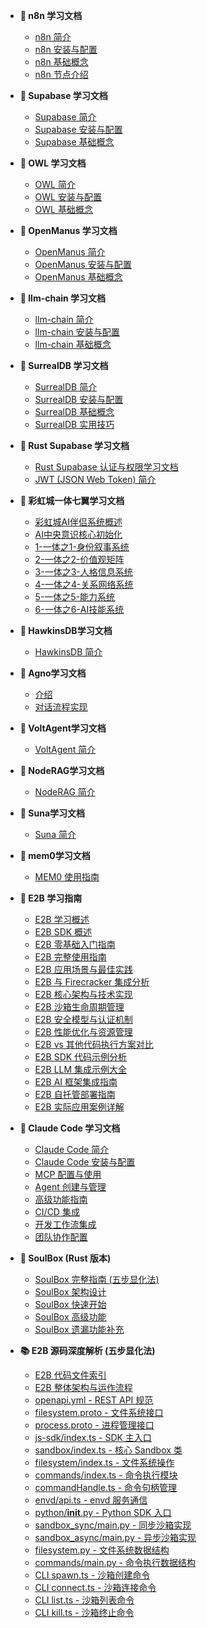 - **📖 n8n 学习文档**
  - [n8n 简介](docs/n8n_intro.md)
  - [n8n 安装与配置](docs/n8n_install.md)
  - [n8n 基础概念](docs/n8n_basic-concepts.md)
  - [n8n 节点介绍](docs/n8n_nodes.md)

- **📖 Supabase 学习文档**
  - [Supabase 简介](docs/supabase_intro.md)
  - [Supabase 安装与配置](docs/supabase_install.md)
  - [Supabase 基础概念](docs/supabase_basic-concepts.md)

- **📖 OWL 学习文档**
  - [OWL 简介](docs/owl_intro.md)
  - [OWL 安装与配置](docs/owl_install.md)
  - [OWL 基础概念](docs/owl_basic-concepts.md)

- **📖 OpenManus 学习文档**
  - [OpenManus 简介](docs/openmanus_intro.md)
  - [OpenManus 安装与配置](docs/openmanus_install.md)
  - [OpenManus 基础概念](docs/openmanus_basic-concepts.md)

- **📖 llm-chain 学习文档**
  - [llm-chain 简介](docs/llm-chain_intro.md)
  - [llm-chain 安装与配置](docs/llm-chain_install.md)
  - [llm-chain 基础概念](docs/llm-chain_basic-concepts.md)  

- **📖 SurrealDB 学习文档**
  - [SurrealDB 简介](docs/surrealdb_intro.md)
  - [SurrealDB 安装与配置](docs/surrealdb_install.md)
  - [SurrealDB 基础概念](docs/surrealdb_basic-concepts.md)
  - [SurrealDB 实用技巧](docs/surrealdb_advanced-concepts.md)

- **📖 Rust Supabase 学习文档**
  - [Rust Supabase 认证与权限学习文档](docs/rust-supabase-auth-guide.md)
  - [JWT (JSON Web Token) 简介](docs/jwt_intro.md)


- **📖 彩虹城一体七翼学习文档**
  - [彩虹城AI伴侣系统概述](docs/rainbowcity.md)
  - [AI中央意识核心初始化](docs/rainbowcity1.md)
  - [1-一体之1-身份叙事系统](docs/rainbowcity2.md)
  - [2-一体之2-价值观矩阵](docs/rainbowcity3.md)
  - [3-一体之3-人格信息系统](docs/rainbowcity4.md)
  - [4-一体之4-关系网络系统](docs/rainbowcity5.md)
  - [5-一体之5-能力系统](docs/rainbowcity6.md)
  - [6-一体之6-AI技能系统](docs/rainbowcity7.md)


- **📖 HawkinsDB学习文档**
  - [HawkinsDB 简介](docs/hawkinsdb_intro.md)
  
- **📖 Agno学习文档**
  - [介绍](docs/agno_intro.md)
  - [对话流程实现](docs/agno_true.md)  
- **📖 VoltAgent学习文档**
  - [VoltAgent 简介](docs/voltagent_intro.md)

- **📖 NodeRAG学习文档**
  - [NodeRAG 简介](docs/nodrag_intro.md)

- **📖 Suna学习文档**
  - [Suna 简介](docs/suna_intro.md)

- **📖 mem0学习文档**
  - [MEM0 使用指南](docs/MEM0_使用指南.md)

- **📖 E2B 学习指南**
  - [E2B 学习概述](docs/README.md)
  - [E2B SDK 概述](docs/01_e2b_sdk_overview.md)
  - [E2B 零基础入门指南](docs/e2b_beginner_guide.md)
  - [E2B 完整使用指南](docs/e2b_comprehensive_guide.md)
  - [E2B 应用场景与最佳实践](docs/02_e2b_applications.md)
  - [E2B 与 Firecracker 集成分析](docs/03_e2b_firecracker_integration.md)
  - [E2B 核心架构与技术实现](docs/05_e2b_core_architecture.md)
  - [E2B 沙箱生命周期管理](docs/06_e2b_sandbox_lifecycle.md)
  - [E2B 安全模型与认证机制](docs/07_e2b_security_authentication.md)
  - [E2B 性能优化与资源管理](docs/08_e2b_performance_optimization.md)
  - [E2B vs 其他代码执行方案对比](docs/09_e2b_vs_alternatives.md)
  - [E2B SDK 代码示例分析](docs/04_code_examples.md)
  - [E2B LLM 集成示例大全](docs/10_e2b_llm_integrations.md)
  - [E2B AI 框架集成指南](docs/11_e2b_ai_frameworks.md)
  - [E2B 自托管部署指南](docs/12_e2b_self_hosting.md)
  - [E2B 实际应用案例详解](docs/13_e2b_real_world_applications.md)

- **📖 Claude Code 学习文档**
  - [Claude Code 简介](docs/claude-code_intro.md)
  - [Claude Code 安装与配置](docs/claude-code_install.md)
  - [MCP 配置与使用](docs/claude-code_mcp.md)
  - [Agent 创建与管理](docs/claude-code_agents.md)
  - [高级功能指南](docs/claude-code_advanced.md)
  - [CI/CD 集成](docs/claude-code_cicd.md)
  - [开发工作流集成](docs/claude-code_workflow.md)
  - [团队协作配置](docs/claude-code_team.md)

- **🦀 SoulBox (Rust 版本)**
  - [SoulBox 完整指南 (五步显化法)](docs/soulbox_complete_guide.md)
  - [SoulBox 架构设计](docs/soulbox_architecture_design.md)
  - [SoulBox 快速开始](docs/soulbox_quickstart.md)
  - [SoulBox 高级功能](docs/soulbox_advanced_features.md)
  - [SoulBox 遗漏功能补充](docs/soulbox_missing_features.md)

- **📚 E2B 源码深度解析 (五步显化法)**
  - [E2B 代码文件索引](docs/e2b_code_files_index.md)
  - [E2B 整体架构与运作流程](docs/e2b_architecture_flow.md)
  - [openapi.yml - REST API 规范](docs/e2b_openapi_yml.md)
  - [filesystem.proto - 文件系统接口](docs/e2b_filesystem_proto.md)
  - [process.proto - 进程管理接口](docs/e2b_process_proto.md)
  - [js-sdk/index.ts - SDK 主入口](docs/e2b_js_sdk_index.md)
  - [sandbox/index.ts - 核心 Sandbox 类](docs/e2b_sandbox_index.md)
  - [filesystem/index.ts - 文件系统操作](docs/e2b_filesystem_index.md)
  - [commands/index.ts - 命令执行模块](docs/e2b_commands_index.md)
  - [commandHandle.ts - 命令句柄管理](docs/e2b_command_handle.md)
  - [envd/api.ts - envd 服务通信](docs/e2b_envd_api.md)
  - [python/__init__.py - Python SDK 入口](docs/e2b_python_init.md)
  - [sandbox_sync/main.py - 同步沙箱实现](docs/e2b_sandbox_sync.md)
  - [sandbox_async/main.py - 异步沙箱实现](docs/e2b_sandbox_async.md)
  - [filesystem.py - 文件系统数据结构](docs/e2b_python_filesystem.md)
  - [commands/main.py - 命令执行数据结构](docs/e2b_python_commands.md)
  - [CLI spawn.ts - 沙箱创建命令](docs/e2b_cli_spawn.md)
  - [CLI connect.ts - 沙箱连接命令](docs/e2b_cli_connect.md)
  - [CLI list.ts - 沙箱列表命令](docs/e2b_cli_list.md)
  - [CLI kill.ts - 沙箱终止命令](docs/e2b_cli_kill.md)